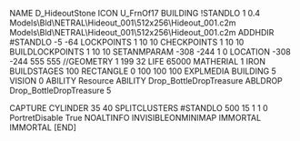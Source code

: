 NAME  D_HideoutStone
ICON U_FrnOf17
BUILDING
!STANDLO    1 0.4 Models\Bld\NETRAL\Hideout_001\512x256\Hideout_001.c2m Models\Bld\NETRAL\Hideout_001\512x256\Hideout_001.c2m
ADDHDIR #STANDLO -5 -64
LOCKPOINTS       1 10 10
CHECKPOINTS      1 10 10
BUILDLOCKPOINTS  1 10 10
SETANMPARAM -308 -244 1 0
LOCATION -308 -244 555 555
//GEOMETRY 1 199 32
LIFE     65000
MATHERIAL 1 IRON
BUILDSTAGES 100
RECTANGLE    0 100 100 100
EXPLMEDIA BUILDING 5
VISION 0
ABILITY Resource
ABILITY Drop_BottleDropTreasure
ABLDROP Drop_BottleDropTreasure 5

CAPTURE
CYLINDER 35 40
SPLITCLUSTERS #STANDLO 500 15 1 1 0
PortretDisable True
NOALTINFO
INVISIBLEONMINIMAP
IMMORTAL
IMMORTAL
[END]
